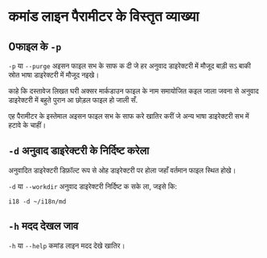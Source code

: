 # कमांड लाइन पैरामीटर के विस्तृत व्याख्या

## 0फाइल के `-p`

`-p` या `--purge` अइसन फाइल सभ के साफ क दी जे हर अनुवाद डाइरेक्टरी में मौजूद बाड़ी सऽ बाकी स्रोत भाषा डाइरेक्टरी में मौजूद नइखे।

काहे कि दस्तावेज लिखत घरी अक्सर मार्कडाउन फाइल के नाम समायोजित कइल जाला जवना से अनुवाद डाइरेक्टरी में बहुते पुरान आ छोड़ल फाइल हो जाली सँ.

एह पैरामीटर के इस्तेमाल अइसन फाइल सभ के साफ करे खातिर करीं जे अन्य भाषा डाइरेक्टरी सभ में हटावे के चाहीं।

## `-d` अनुवाद डाइरेक्टरी के निर्दिष्ट करेला

अनुवादित डाइरेक्टरी डिफ़ॉल्ट रूप से ओह डाइरेक्टरी पर होला जहाँ वर्तमान फाइल स्थित होखे।

`-d` या `--workdir` अनुवाद डाइरेक्टरी निर्दिष्ट क सके ला, जइसे कि:

```
i18 -d ~/i18n/md
```

## `-h` मदद देखल जाव

`-h` या `--help` कमांड लाइन मदद देखे खातिर।